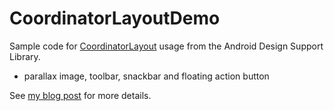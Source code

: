 # CoordinatorLayoutDemo

Sample code for [CoordinatorLayout][1] usage from the Android Design Support Library.

  * parallax image, toolbar, snackbar and floating action button

See [my blog post][2] for more details.

  [1]: https://developer.android.com/reference/android/support/design/widget/CoordinatorLayout.html
  [2]: http://www.ingloriousmind.com/blog/quick-look-on-the-coordinatorlayout/

